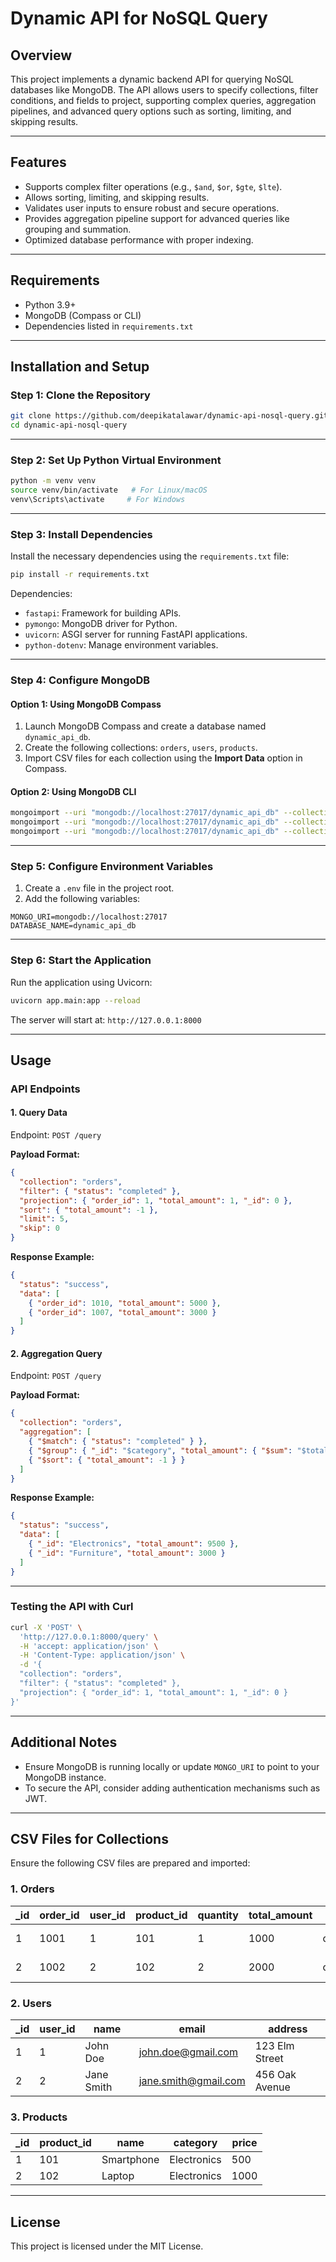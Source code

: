 # Dynamic API for NoSQL Query

## Overview
This project implements a dynamic backend API for querying NoSQL databases like MongoDB. The API allows users to specify collections, filter conditions, and fields to project, supporting complex queries, aggregation pipelines, and advanced query options such as sorting, limiting, and skipping results.

---

## Features
- Supports complex filter operations (e.g., `$and`, `$or`, `$gte`, `$lte`).
- Allows sorting, limiting, and skipping results.
- Validates user inputs to ensure robust and secure operations.
- Provides aggregation pipeline support for advanced queries like grouping and summation.
- Optimized database performance with proper indexing.

---

## Requirements
- Python 3.9+
- MongoDB (Compass or CLI)
- Dependencies listed in `requirements.txt`

---

## Installation and Setup

### **Step 1: Clone the Repository**
```bash
git clone https://github.com/deepikatalawar/dynamic-api-nosql-query.git
cd dynamic-api-nosql-query
```

---

### **Step 2: Set Up Python Virtual Environment**
```bash
python -m venv venv
source venv/bin/activate   # For Linux/macOS
venv\Scripts\activate     # For Windows
```

---

### **Step 3: Install Dependencies**
Install the necessary dependencies using the `requirements.txt` file:
```bash
pip install -r requirements.txt
```

Dependencies:
- `fastapi`: Framework for building APIs.
- `pymongo`: MongoDB driver for Python.
- `uvicorn`: ASGI server for running FastAPI applications.
- `python-dotenv`: Manage environment variables.

---

### **Step 4: Configure MongoDB**

#### **Option 1: Using MongoDB Compass**
1. Launch MongoDB Compass and create a database named `dynamic_api_db`.
2. Create the following collections: `orders`, `users`, `products`.
3. Import CSV files for each collection using the **Import Data** option in Compass.

#### **Option 2: Using MongoDB CLI**
```bash
mongoimport --uri "mongodb://localhost:27017/dynamic_api_db" --collection orders --type csv --headerline --file orders.csv
mongoimport --uri "mongodb://localhost:27017/dynamic_api_db" --collection users --type csv --headerline --file users.csv
mongoimport --uri "mongodb://localhost:27017/dynamic_api_db" --collection products --type csv --headerline --file products.csv
```

---

### **Step 5: Configure Environment Variables**
1. Create a `.env` file in the project root.
2. Add the following variables:
```env
MONGO_URI=mongodb://localhost:27017
DATABASE_NAME=dynamic_api_db
```

---

### **Step 6: Start the Application**
Run the application using Uvicorn:
```bash
uvicorn app.main:app --reload
```

The server will start at: `http://127.0.0.1:8000`

---

## Usage

### **API Endpoints**

#### **1. Query Data**
Endpoint: `POST /query`

**Payload Format:**
```json
{
  "collection": "orders",
  "filter": { "status": "completed" },
  "projection": { "order_id": 1, "total_amount": 1, "_id": 0 },
  "sort": { "total_amount": -1 },
  "limit": 5,
  "skip": 0
}
```

**Response Example:**
```json
{
  "status": "success",
  "data": [
    { "order_id": 1010, "total_amount": 5000 },
    { "order_id": 1007, "total_amount": 3000 }
  ]
}
```

#### **2. Aggregation Query**
Endpoint: `POST /query`

**Payload Format:**
```json
{
  "collection": "orders",
  "aggregation": [
    { "$match": { "status": "completed" } },
    { "$group": { "_id": "$category", "total_amount": { "$sum": "$total_amount" } } },
    { "$sort": { "total_amount": -1 } }
  ]
}
```

**Response Example:**
```json
{
  "status": "success",
  "data": [
    { "_id": "Electronics", "total_amount": 9500 },
    { "_id": "Furniture", "total_amount": 3000 }
  ]
}
```

---

### **Testing the API with Curl**
```bash
curl -X 'POST' \
  'http://127.0.0.1:8000/query' \
  -H 'accept: application/json' \
  -H 'Content-Type: application/json' \
  -d '{
  "collection": "orders",
  "filter": { "status": "completed" },
  "projection": { "order_id": 1, "total_amount": 1, "_id": 0 }
}'
```

---

## Additional Notes
- Ensure MongoDB is running locally or update `MONGO_URI` to point to your MongoDB instance.
- To secure the API, consider adding authentication mechanisms such as JWT.

---

## CSV Files for Collections
Ensure the following CSV files are prepared and imported:

### **1. Orders**
| _id | order_id | user_id | product_id | quantity | total_amount | status     | category           | order_date             |
|-----|----------|---------|------------|----------|--------------|------------|--------------------|------------------------|
| 1   | 1001     | 1       | 101        | 1        | 1000         | completed  | Electronics        | 2023-12-01T00:00:00Z  |
| 2   | 1002     | 2       | 102        | 2        | 2000         | completed  | Electronics        | 2023-12-02T00:00:00Z  |

### **2. Users**
| _id | user_id | name       | email              | address         |
|-----|---------|------------|--------------------|-----------------|
| 1   | 1       | John Doe   | john.doe@gmail.com | 123 Elm Street  |
| 2   | 2       | Jane Smith | jane.smith@gmail.com| 456 Oak Avenue |

### **3. Products**
| _id | product_id | name            | category     | price |
|-----|------------|-----------------|--------------|-------|
| 1   | 101        | Smartphone      | Electronics  | 500   |
| 2   | 102        | Laptop          | Electronics  | 1000  |

---

## License
This project is licensed under the MIT License.

